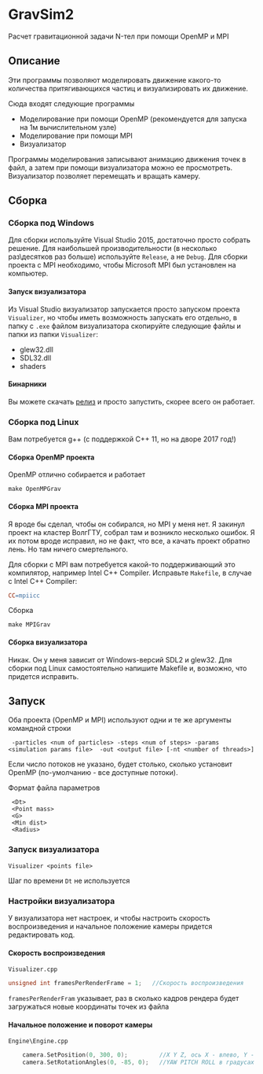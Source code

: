 # GravSim2
Расчет гравитационной задачи N-тел при помощи OpenMP и MPI

## Описание
Эти программы позволяют моделировать движение какого-то количества притягивающихся частиц и визуализировать их движение.
 
 Сюда входят следующие программы
 
  - Моделирование при помощи OpenMP (рекомендуется для запуска на 1м вычислительном узле)
  - Моделирование при помощи MPI
  - Визуализатор

Программы моделирования записывают анимацию движения точек в файл, а затем при помощи визуализатора можно ее просмотреть. Визуализатор
позволяет перемещать и вращать камеру.

## Сборка
### Сборка под Windows
Для сборки используйте Visual Studio 2015, достаточно просто собрать решение. Для наибольшей производительности
(в несколько раз\десятков раз больше) используйте `Release`, а не `Debug`. Для сборки проекта с MPI необходимо, чтобы Microsoft MPI
был установлен на компьютер. 

#### Запуск визуализатора
Из Visual Studio визуализатор запускается просто запуском проекта `Visualizer`, но чтобы иметь возможность запускать его отдельно,
в папку с  `.exe` файлом визуализатора скопируйте следующие файлы и папки из папки `Visualizer`:
 
 - glew32.dll
 - SDL32.dll
 - shaders

#### Бинарники
Вы можете скачать [релиз](https://github.com/Garrus007/GravSim2/releases) и просто запустить, скорее всего он работает. 

### Сборка под Linux
Вам потребуется g++ (с поддержкой C++ 11, но на дворе 2017 год!)

#### Сборка OpenMP проекта
OpenMP отлично собирается и работает

```
make OpenMPGrav
```

#### Сборка MPI проекта
Я вроде бы сделал, чтобы он собирался, но MPI у меня нет. Я закинул проект на кластер ВолгГТУ, собрал там и возникло несколько ошибок. 
Я их потом вроде исправил, но не факт, что все, а качать проект обратно лень. Но там ничего смертельного.

Для сборки с MPI вам потребуется какой-то поддерживающий это компилятор, например Intel C++ Compiler.
Исправьте `Makefile`, в случае с Intel C++ Compiler:

```Makefile
CC=mpiicc
```
Сборка

```
make MPIGrav
```

#### Сборка визуализатора
Никак. Он у меня зависит от Windows-версий SDL2 и glew32. Для сборки под Linux самостоятельно напишите Makefile и, возможно, что придется
исправить.

## Запуск
Оба проекта (OpenMP и MPI) используют одни и те же аргументы командной строки

```
 -particles <num of particles> -steps <num of steps> -params <simulation params file>  -out <output file> [-nt <number of threads>] 
 ```
 
 Если число потоков не указано, будет столько, сколько установит OpenMP (по-умолчанию - все доступные потоки).
 
 Формат файла параметров
 
 ```
  <Dt>
  <Point mass>
  <G>
  <Min dist>
  <Radius>
 ```
### Запуск визуализатора

```
Visualizer <points file>
```
 
Шаг по времени `Dt` не используется

### Настройки визуализатора
У визуализатора нет настроек, и чтобы настроить скорость воспроизведения и начальное положение камеры придется редактировать код.

#### Скорость воспроизведения
`Visualizer.cpp`

```cpp
unsigned int framesPerRenderFrame = 1;   //Скорость воспроизведения
```

`framesPerRenderFram` указывает, раз в сколько кадров рендера будет загружаться новые координаты точек из файла

#### Начальное положение и поворот камеры
`Engine\Engine.cpp`

```cpp
	camera.SetPosition(0, 300, 0);         //X Y Z, ось X - влево, Y - вверх, Z - вперед, 
	camera.SetRotationAngles(0, -85, 0);   //YAW PITCH ROLL в градусах
```
